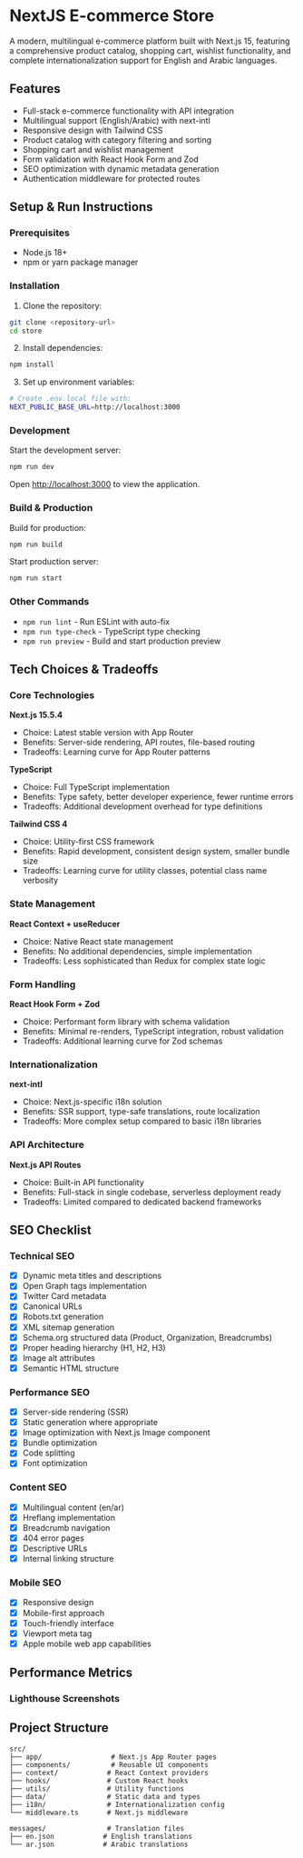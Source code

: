 # NextJS E-commerce Store

A modern, multilingual e-commerce platform built with Next.js 15, featuring a comprehensive product catalog, shopping cart, wishlist functionality, and complete internationalization support for English and Arabic languages.

## Features

- Full-stack e-commerce functionality with API integration
- Multilingual support (English/Arabic) with next-intl
- Responsive design with Tailwind CSS
- Product catalog with category filtering and sorting
- Shopping cart and wishlist management
- Form validation with React Hook Form and Zod
- SEO optimization with dynamic metadata generation
- Authentication middleware for protected routes

## Setup & Run Instructions

### Prerequisites

- Node.js 18+
- npm or yarn package manager

### Installation

1. Clone the repository:

```bash
git clone <repository-url>
cd store
```

2. Install dependencies:

```bash
npm install
```

3. Set up environment variables:

```bash
# Create .env.local file with:
NEXT_PUBLIC_BASE_URL=http://localhost:3000
```

### Development

Start the development server:

```bash
npm run dev
```

Open [http://localhost:3000](http://localhost:3000) to view the application.

### Build & Production

Build for production:

```bash
npm run build
```

Start production server:

```bash
npm run start
```

### Other Commands

- `npm run lint` - Run ESLint with auto-fix
- `npm run type-check` - TypeScript type checking
- `npm run preview` - Build and start production preview

## Tech Choices & Tradeoffs

### Core Technologies

**Next.js 15.5.4**

- Choice: Latest stable version with App Router
- Benefits: Server-side rendering, API routes, file-based routing
- Tradeoffs: Learning curve for App Router patterns

**TypeScript**

- Choice: Full TypeScript implementation
- Benefits: Type safety, better developer experience, fewer runtime errors
- Tradeoffs: Additional development overhead for type definitions

**Tailwind CSS 4**

- Choice: Utility-first CSS framework
- Benefits: Rapid development, consistent design system, smaller bundle size
- Tradeoffs: Learning curve for utility classes, potential class name verbosity

### State Management

**React Context + useReducer**

- Choice: Native React state management
- Benefits: No additional dependencies, simple implementation
- Tradeoffs: Less sophisticated than Redux for complex state logic

### Form Handling

**React Hook Form + Zod**

- Choice: Performant form library with schema validation
- Benefits: Minimal re-renders, TypeScript integration, robust validation
- Tradeoffs: Additional learning curve for Zod schemas

### Internationalization

**next-intl**

- Choice: Next.js-specific i18n solution
- Benefits: SSR support, type-safe translations, route localization
- Tradeoffs: More complex setup compared to basic i18n libraries

### API Architecture

**Next.js API Routes**

- Choice: Built-in API functionality
- Benefits: Full-stack in single codebase, serverless deployment ready
- Tradeoffs: Limited compared to dedicated backend frameworks

## SEO Checklist

### Technical SEO

- [x] Dynamic meta titles and descriptions
- [x] Open Graph tags implementation
- [x] Twitter Card metadata
- [x] Canonical URLs
- [x] Robots.txt generation
- [x] XML sitemap generation
- [x] Schema.org structured data (Product, Organization, Breadcrumbs)
- [x] Proper heading hierarchy (H1, H2, H3)
- [x] Image alt attributes
- [x] Semantic HTML structure

### Performance SEO

- [x] Server-side rendering (SSR)
- [x] Static generation where appropriate
- [x] Image optimization with Next.js Image component
- [x] Bundle optimization
- [x] Code splitting
- [x] Font optimization

### Content SEO

- [x] Multilingual content (en/ar)
- [x] Hreflang implementation
- [x] Breadcrumb navigation
- [x] 404 error pages
- [x] Descriptive URLs
- [x] Internal linking structure

### Mobile SEO

- [x] Responsive design
- [x] Mobile-first approach
- [x] Touch-friendly interface
- [x] Viewport meta tag
- [x] Apple mobile web app capabilities

## Performance Metrics

### Lighthouse Screenshots

## Project Structure

```
src/
├── app/                 # Next.js App Router pages
├── components/          # Reusable UI components
├── context/            # React Context providers
├── hooks/              # Custom React hooks
├── utils/              # Utility functions
├── data/               # Static data and types
├── i18n/               # Internationalization config
└── middleware.ts       # Next.js middleware

messages/               # Translation files
├── en.json            # English translations
└── ar.json            # Arabic translations
```
